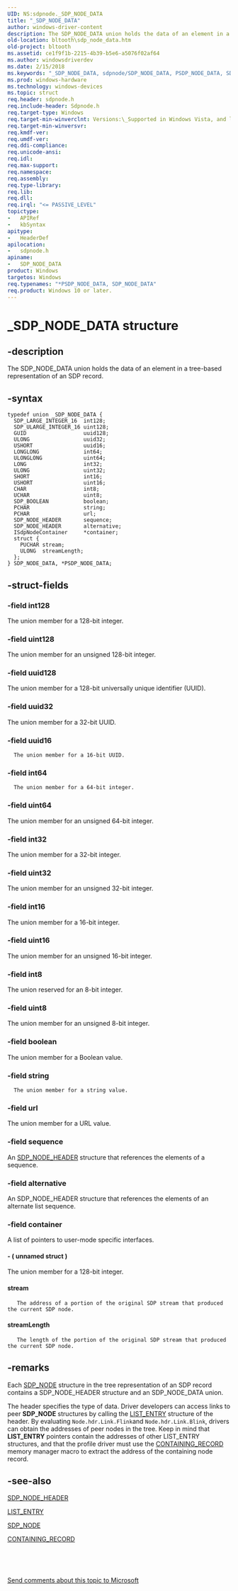```yaml
---
UID: NS:sdpnode._SDP_NODE_DATA
title: "_SDP_NODE_DATA"
author: windows-driver-content
description: The SDP_NODE_DATA union holds the data of an element in a tree-based representation of an SDP record.
old-location: bltooth\sdp_node_data.htm
old-project: bltooth
ms.assetid: ce1f9f1b-2215-4b39-b5e6-a5076f02af64
ms.author: windowsdriverdev
ms.date: 2/15/2018
ms.keywords: "_SDP_NODE_DATA, sdpnode/SDP_NODE_DATA, PSDP_NODE_DATA, SDP_NODE_DATA union [Bluetooth Devices], bltooth.sdp_node_data, SDP_NODE_DATA, sdpnode/PSDP_NODE_DATA, PSDP_NODE_DATA union pointer [Bluetooth Devices], bth_structs_c97da04d-31d0-4e0b-b909-9a1fae7d53dd.xml, *PSDP_NODE_DATA"
ms.prod: windows-hardware
ms.technology: windows-devices
ms.topic: struct
req.header: sdpnode.h
req.include-header: Sdpnode.h
req.target-type: Windows
req.target-min-winverclnt: Versions:\_Supported in Windows Vista, and later.
req.target-min-winversvr: 
req.kmdf-ver: 
req.umdf-ver: 
req.ddi-compliance: 
req.unicode-ansi: 
req.idl: 
req.max-support: 
req.namespace: 
req.assembly: 
req.type-library: 
req.lib: 
req.dll: 
req.irql: "<= PASSIVE_LEVEL"
topictype:
-	APIRef
-	kbSyntax
apitype:
-	HeaderDef
apilocation:
-	sdpnode.h
apiname:
-	SDP_NODE_DATA
product: Windows
targetos: Windows
req.typenames: "*PSDP_NODE_DATA, SDP_NODE_DATA"
req.product: Windows 10 or later.
---
```


# _SDP_NODE_DATA structure


## -description


The SDP_NODE_DATA union holds the data of an element in a tree-based representation of an SDP
  record.


## -syntax


````
typedef union _SDP_NODE_DATA {
  SDP_LARGE_INTEGER_16  int128;
  SDP_ULARGE_INTEGER_16 uint128;
  GUID                  uuid128;
  ULONG                 uuid32;
  USHORT                uuid16;
  LONGLONG              int64;
  ULONGLONG             uint64;
  LONG                  int32;
  ULONG                 uint32;
  SHORT                 int16;
  USHORT                uint16;
  CHAR                  int8;
  UCHAR                 uint8;
  SDP_BOOLEAN           boolean;
  PCHAR                 string;
  PCHAR                 url;
  SDP_NODE_HEADER       sequence;
  SDP_NODE_HEADER       alternative;
  ISdpNodeContainer     *container;
  struct {
    PUCHAR stream;
    ULONG  streamLength;
  };
} SDP_NODE_DATA, *PSDP_NODE_DATA;
````


## -struct-fields




### -field int128

The union member for a 128-bit integer.


### -field uint128

The union member for an unsigned 128-bit integer.


### -field uuid128

The union member for a 128-bit universally unique identifier (UUID).


### -field uuid32

The union member for a 32-bit UUID.


### -field uuid16


      The union member for a 16-bit UUID.
     


### -field int64


      The union member for a 64-bit integer.
     


### -field uint64

The union member for an unsigned 64-bit integer.


### -field int32

The union member for a 32-bit integer.


### -field uint32

The union member for an unsigned 32-bit integer.


### -field int16

The union member for a 16-bit integer.


### -field uint16

The union member for an unsigned 16-bit integer.


### -field int8

The union reserved for an 8-bit integer.


### -field uint8

The union member for an unsigned 8-bit integer.


### -field boolean

The union member for a Boolean value.


### -field string


      The union member for a string value.
     


### -field url

The union member for a URL value.


### -field sequence

An 
     <a href="..\sdpnode\ns-sdpnode-_sdp_node_header.md">SDP_NODE_HEADER</a> structure that references
     the elements of a sequence.


### -field alternative

An SDP_NODE_HEADER structure that references the elements of an alternate list sequence.


### -field container

A list of pointers to user-mode specific interfaces.


#### - ( unnamed struct )

The union member for a 128-bit integer.



#### stream


       The address of a portion of the original SDP stream that produced the current SDP node.
      



#### streamLength


       The length of the portion of the original SDP stream that produced the current SDP node.
      


## -remarks



Each 
    <a href="..\sdpnode\ns-sdpnode-_sdp_node.md">SDP_NODE</a> structure in the tree representation of an
    SDP record contains a SDP_NODE_HEADER structure and an SDP_NODE_DATA union.

The header specifies the type of data. Driver developers can access links to peer 
    <b>SDP_NODE</b> structures by calling the 
    <a href="https://msdn.microsoft.com/library/windows/hardware/ff554296">LIST_ENTRY</a> structure of the header. By evaluating 
    <code>Node.hdr.Link.Flink</code>and 
    <code>Node.hdr.Link.Blink</code>, drivers can obtain the addresses of peer
    nodes in the tree. Keep in mind that 
    <b>LIST_ENTRY</b> pointers contain the addresses of other LIST_ENTRY structures, and that the profile
    driver must use the 
    <a href="https://msdn.microsoft.com/library/windows/hardware/ff542043">CONTAINING_RECORD</a> memory manager macro to
    extract the address of the containing node record.




## -see-also

<a href="..\sdpnode\ns-sdpnode-_sdp_node_header.md">SDP_NODE_HEADER</a>



<a href="https://msdn.microsoft.com/library/windows/hardware/ff554296">LIST_ENTRY</a>



<a href="..\sdpnode\ns-sdpnode-_sdp_node.md">SDP_NODE</a>



<a href="https://msdn.microsoft.com/library/windows/hardware/ff542043">CONTAINING_RECORD</a>



 

 

<a href="mailto:wsddocfb@microsoft.com?subject=Documentation%20feedback [bltooth\bltooth]:%20SDP_NODE_DATA union%20 RELEASE:%20(2/15/2018)&amp;body=%0A%0APRIVACY STATEMENT%0A%0AWe use your feedback to improve the documentation. We don't use your email address for any other purpose, and we'll remove your email address from our system after the issue that you're reporting is fixed. While we're working to fix this issue, we might send you an email message to ask for more info. Later, we might also send you an email message to let you know that we've addressed your feedback.%0A%0AFor more info about Microsoft's privacy policy, see http://privacy.microsoft.com/en-us/default.aspx." title="Send comments about this topic to Microsoft">Send comments about this topic to Microsoft</a>

